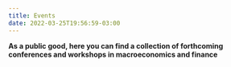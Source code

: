 ```yaml
---
title: Events
date: 2022-03-25T19:56:59-03:00
---
```


**As a public good, here you can find a collection of forthcoming conferences and workshops in macroeconomics and finance**


